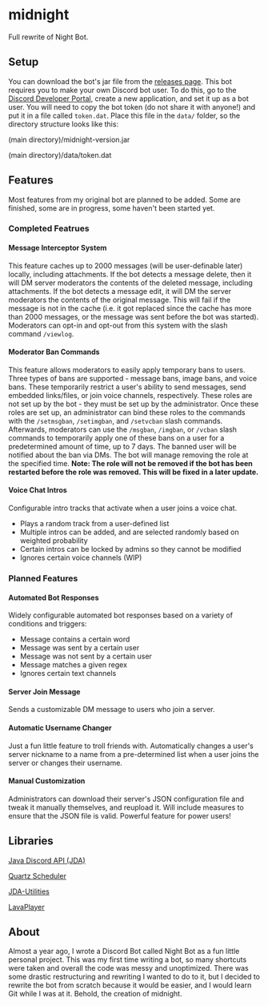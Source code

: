 # midnight
Full rewrite of Night Bot.

## Setup
You can download the bot's jar file from the [releases page](https://github.com/RyanAnayaMc/midnight/releases). This bot requires you to make your own Discord bot user. To do this, go to the [Discord Developer Portal](https://discord.com/developers/applications), create a new application, and set it up as a bot user. You will need to copy the bot token (do not share it with anyone!) and put it in a file called `token.dat`. Place this file in the `data/` folder, so the directory structure looks like this:

(main directory)/midnight-version.jar

(main directory)/data/token.dat

## Features
Most features from my original bot are planned to be added. Some are finished, some are in progress, some haven't been started yet.

### Completed Featrues
#### Message Interceptor System
This feature caches up to 2000 messages (will be user-definable later) locally, including attachments. If the bot detects a message delete, then it will DM server moderators the contents of the deleted message, including attachments. If the bot detects a message edit, it will DM the server moderators the contents of the original message. This will fail if the message is not in the cache (i.e. it got replaced since the cache has more than 2000 messages, or the message was sent before the bot was started). Moderators can opt-in and opt-out from this system with the slash command `/viewlog`.

#### Moderator Ban Commands
This feature allows moderators to easily apply temporary bans to users. Three types of bans are supported - message bans, image bans, and voice bans. These temporarily restrict a user's ability to send messages, send embedded links/files, or join voice channels, respectively. These roles are not set up by the bot - they must be set up by the administrator. Once these roles are set up, an administrator can bind these roles to the commands with the `/setmsgban`, `/setimgban`, and `/setvcban` slash commands. Afterwards, moderators can use the `/msgban`, `/imgban`, or `/vcban` slash commands to temporarily apply one of these bans on a user for a predetermined amount of time, up to 7 days. The banned user will be notified about the ban via DMs. The bot will manage removing the role at the specified time. __Note: The role will not be removed if the bot has been restarted before the role was removed. This will be fixed in a later update.__

#### Voice Chat Intros
Configurable intro tracks that activate when a user joins a voice chat.
- Plays a random track from a user-defined list
- Multiple intros can be added, and are selected randomly based on weighted probability
- Certain intros can be locked by admins so they cannot be modified
- Ignores certain voice channels (WIP)

### Planned Features
#### Automated Bot Responses
Widely configurable automated bot responses based on a variety of conditions and triggers:
- Message contains a certain word
- Message was sent by a certain user
- Message was not sent by a certain user
- Message matches a given regex
- Ignores certain text channels

#### Server Join Message
Sends a customizable DM message to users who join a server.

#### Automatic Username Changer
Just a fun little feature to troll friends with. Automatically changes a user's server nickname to a name from a pre-determined list when a user joins the server or changes their username. 

#### Manual Customization
Administrators can download their server's JSON configuration file and tweak it manually themselves, and reupload it. Will include measures to ensure that the JSON file is valid. Powerful feature for power users!

## Libraries
[Java Discord API (JDA)](https://github.com/DV8FromTheWorld/JDA)

[Quartz Scheduler](https://github.com/quartz-scheduler/quartz)

[JDA-Utilities](https://github.com/JDA-Applications/JDA-Utilities/)

[LavaPlayer](https://github.com/sedmelluq/lavaplayer)

## About
Almost a year ago, I wrote a Discord Bot called Night Bot as a fun little personal project. This was my first time writing a bot, so many shortcuts were taken and overall the code was messy and unoptimized. There was some drastic restructuring and rewriting I wanted to do to it, but I decided to rewrite the bot from scratch because it would be easier, and I would learn Git while I was at it. Behold, the creation of midnight.
